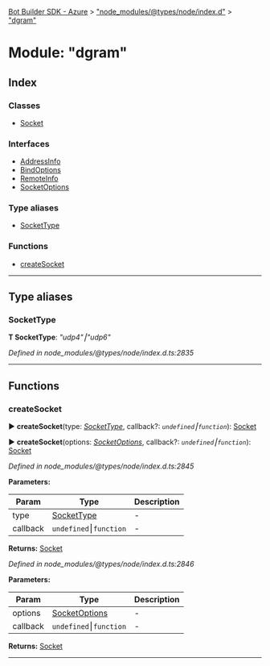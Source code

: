 [Bot Builder SDK - Azure](../README.md) > ["node_modules/@types/node/index.d"](../modules/_node_modules__types_node_index_d_.md) > ["dgram"](../modules/_node_modules__types_node_index_d_._dgram_.md)



# Module: "dgram"

## Index

### Classes

* [Socket](../classes/_node_modules__types_node_index_d_._dgram_.socket.md)


### Interfaces

* [AddressInfo](../interfaces/_node_modules__types_node_index_d_._dgram_.addressinfo.md)
* [BindOptions](../interfaces/_node_modules__types_node_index_d_._dgram_.bindoptions.md)
* [RemoteInfo](../interfaces/_node_modules__types_node_index_d_._dgram_.remoteinfo.md)
* [SocketOptions](../interfaces/_node_modules__types_node_index_d_._dgram_.socketoptions.md)


### Type aliases

* [SocketType](_node_modules__types_node_index_d_._dgram_.md#sockettype)


### Functions

* [createSocket](_node_modules__types_node_index_d_._dgram_.md#createsocket)



---
## Type aliases
<a id="sockettype"></a>

###  SocketType

**Τ SocketType**:  *"udp4"⎮"udp6"* 

*Defined in node_modules/@types/node/index.d.ts:2835*





___


## Functions
<a id="createsocket"></a>

###  createSocket

► **createSocket**(type: *[SocketType](_node_modules__types_node_index_d_._dgram_.md#sockettype)*, callback?: *`undefined`⎮`function`*): [Socket](../classes/_node_modules__types_node_index_d_._dgram_.socket.md)

► **createSocket**(options: *[SocketOptions](../interfaces/_node_modules__types_node_index_d_._dgram_.socketoptions.md)*, callback?: *`undefined`⎮`function`*): [Socket](../classes/_node_modules__types_node_index_d_._dgram_.socket.md)



*Defined in node_modules/@types/node/index.d.ts:2845*



**Parameters:**

| Param | Type | Description |
| ------ | ------ | ------ |
| type | [SocketType](_node_modules__types_node_index_d_._dgram_.md#sockettype)   |  - |
| callback | `undefined`⎮`function`   |  - |





**Returns:** [Socket](../classes/_node_modules__types_node_index_d_._dgram_.socket.md)



*Defined in node_modules/@types/node/index.d.ts:2846*



**Parameters:**

| Param | Type | Description |
| ------ | ------ | ------ |
| options | [SocketOptions](../interfaces/_node_modules__types_node_index_d_._dgram_.socketoptions.md)   |  - |
| callback | `undefined`⎮`function`   |  - |





**Returns:** [Socket](../classes/_node_modules__types_node_index_d_._dgram_.socket.md)





___


